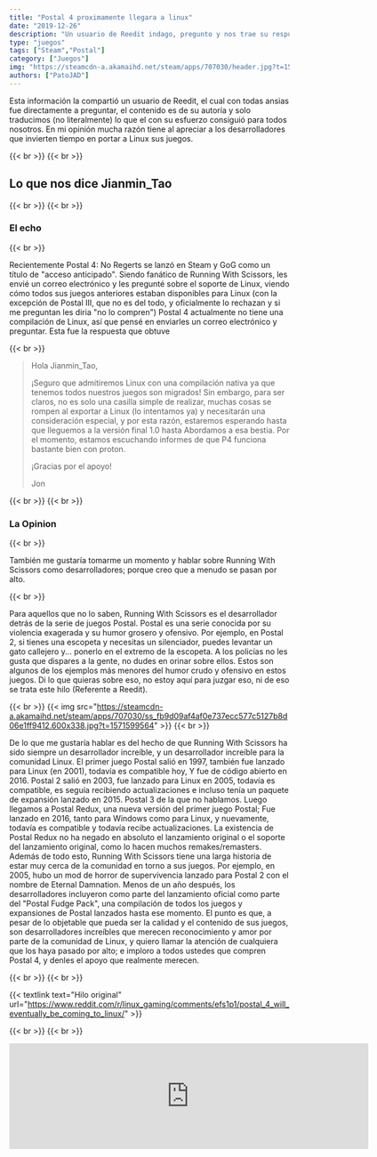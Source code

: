 ```yaml
---
title: "Postal 4 proximamente llegara a linux"
date: "2019-12-26"
description: "Un usuario de Reedit indago, pregunto y nos trae su respuesta y reflexión a todos nosotros."
type: "juegos"
tags: ["Steam","Postal"]
category: ["Juegos"]
img: "https://steamcdn-a.akamaihd.net/steam/apps/707030/header.jpg?t=1571599564"
authors: ["PatoJAD"]
---
```


Esta información la compartió un usuario de Reedit, el cual con todas ansias fue directamente a preguntar, el contenido es de su autoría y solo traducimos (no literalmente) lo que el con su esfuerzo consiguió para todos nosotros. En mi opinión mucha razón tiene al apreciar a los desarrolladores que invierten tiempo en portar a Linux sus juegos.

{{< br >}}
{{< br >}}

## Lo que nos dice Jianmin_Tao

{{< br >}}
{{< br >}}

### El echo

{{< br >}}

Recientemente Postal 4: No Regerts se lanzó en Steam y GoG como un título de "acceso anticipado". Siendo fanático de Running With Scissors, les envié un correo electrónico y les pregunté sobre el soporte de Linux, viendo cómo todos sus juegos anteriores estaban disponibles para Linux (con la excepción de Postal III, que no es del todo, y oficialmente lo rechazan y si me preguntan les diria "no lo compren") Postal 4 actualmente no tiene una compilación de Linux, así que pensé en enviarles un correo electrónico y preguntar. Esta fue la respuesta que obtuve

{{< br >}}

> Hola Jianmin_Tao,
>
> ¡Seguro que admitiremos Linux con una compilación nativa ya que tenemos todos nuestros juegos son migrados! Sin embargo, para ser claros, no es solo una casilla simple de realizar, muchas cosas se rompen al exportar a Linux (lo intentamos ya) y necesitarán una consideración especial, y por esta razón, estaremos esperando hasta que lleguemos a la versión final 1.0 hasta Abordamos a esa bestia. Por el momento, estamos escuchando informes de que P4 funciona bastante bien con proton.
>
> ¡Gracias por el apoyo!
>
> Jon

{{< br >}}
{{< br >}}

### La Opinion

{{< br >}}

También me gustaría tomarme un momento y hablar sobre Running With Scissors como desarrolladores; porque creo que a menudo se pasan por alto.

{{< br >}}

Para aquellos que no lo saben, Running With Scissors es el desarrollador detrás de la serie de juegos Postal. Postal es una serie conocida por su violencia exagerada y su humor grosero y ofensivo. Por ejemplo, en Postal 2, si tienes una escopeta y necesitas un silenciador, puedes levantar un gato callejero y... ponerlo en el extremo de la escopeta. A los policías no les gusta que dispares a la gente, no dudes en orinar sobre ellos. Estos son algunos de los ejemplos más menores del humor crudo y ofensivo en estos juegos. Di lo que quieras sobre eso, no estoy aquí para juzgar eso, ni de eso se trata este hilo (Referente a Reedit).

{{< br >}}
{{< img src="https://steamcdn-a.akamaihd.net/steam/apps/707030/ss_fb9d09af4af0e737ecc577c5127b8d06e1ff9412.600x338.jpg?t=1571599564" >}}
{{< br >}}

De lo que me gustaría hablar es del hecho de que Running With Scissors ha sido siempre un desarrollador increíble, y un desarrollador increíble para la comunidad Linux. El primer juego Postal salió en 1997, también fue lanzado para Linux (en 2001), todavía es compatible hoy, Y fue de código abierto en 2016. Postal 2 salió en 2003, fue lanzado para Linux en 2005, todavía es compatible, es seguía recibiendo actualizaciones e incluso tenía un paquete de expansión lanzado en 2015. Postal 3 de la que no hablamos. Luego llegamos a Postal Redux, una nueva versión del primer juego Postal; Fue lanzado en 2016, tanto para Windows como para Linux, y nuevamente, todavía es compatible y todavía recibe actualizaciones. La existencia de Postal Redux no ha negado en absoluto el lanzamiento original o el soporte del lanzamiento original, como lo hacen muchos remakes/remasters. Además de todo esto, Running With Scissors tiene una larga historia de estar muy cerca de la comunidad en torno a sus juegos. Por ejemplo, en 2005, hubo un mod de horror de supervivencia lanzado para Postal 2 con el nombre de Eternal Damnation. Menos de un año después, los desarrolladores incluyeron como parte del lanzamiento oficial como parte del "Postal Fudge Pack", una compilación de todos los juegos y expansiones de Postal lanzados hasta ese momento. El punto es que, a pesar de lo objetable que pueda ser la calidad y el contenido de sus juegos, son desarrolladores increíbles que merecen reconocimiento y amor por parte de la comunidad de Linux, y quiero llamar la atención de cualquiera que los haya pasado por alto; e imploro a todos ustedes que compren Postal 4, y denles el apoyo que realmente merecen.

{{< br >}}
{{< br >}}

{{< textlink text="Hilo original" url="https://www.reddit.com/r/linux_gaming/comments/efs1p1/postal_4_will_eventually_be_coming_to_linux/" >}}

{{< br >}}
{{< br >}}

<center>
  <iframe src="https://store.steampowered.com/widget/707030/?t=POSTAL%204%3A%20No%20Regerts%20es%20un%20juego%20de%20disparos%20en%20primera%20persona%20c%C3%B3mico%2C%20sat%C3%ADrico%20y%20escandaloso%2C%20y%20la%20esperada%20secuela%20de%20lo%20que%20se%20ha%20apodado%20con%20cari%C3%B1o%20como%20%22The%20Worst%20Game%20Ever%20%E2%84%A2%22%2C%20POSTAL%202.%20(No%20se%20sabe%20que%20exista%20un%20tercer%20juego)." frameborder="0" width="646" height="190"></iframe>
</center>
